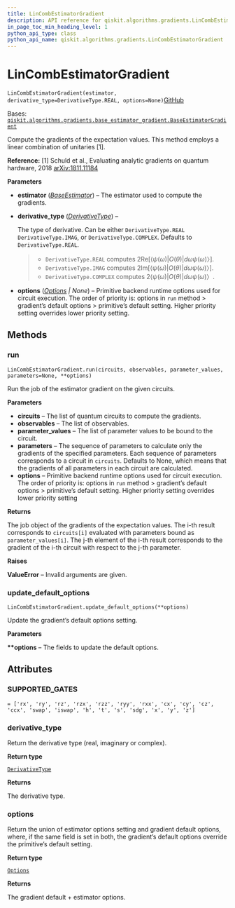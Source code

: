 ```yaml
---
title: LinCombEstimatorGradient
description: API reference for qiskit.algorithms.gradients.LinCombEstimatorGradient
in_page_toc_min_heading_level: 1
python_api_type: class
python_api_name: qiskit.algorithms.gradients.LinCombEstimatorGradient
---
```


# LinCombEstimatorGradient

<span id="qiskit.algorithms.gradients.LinCombEstimatorGradient" />

`LinCombEstimatorGradient(estimator, derivative_type=DerivativeType.REAL, options=None)`[GitHub](https://github.com/qiskit/qiskit/tree/stable/0.42/qiskit/algorithms/gradients/lin_comb_estimator_gradient.py "view source code")

Bases: [`qiskit.algorithms.gradients.base_estimator_gradient.BaseEstimatorGradient`](qiskit.algorithms.gradients.BaseEstimatorGradient "qiskit.algorithms.gradients.base_estimator_gradient.BaseEstimatorGradient")

Compute the gradients of the expectation values. This method employs a linear combination of unitaries \[1].

**Reference:** \[1] Schuld et al., Evaluating analytic gradients on quantum hardware, 2018 [arXiv:1811.11184](https://arxiv.org/pdf/1811.11184.pdf)

**Parameters**

*   **estimator** ([*BaseEstimator*](qiskit.primitives.BaseEstimator "qiskit.primitives.BaseEstimator")) – The estimator used to compute the gradients.

*   **derivative\_type** ([*DerivativeType*](qiskit.algorithms.gradients.DerivativeType "qiskit.algorithms.gradients.DerivativeType")) –

    The type of derivative. Can be either `DerivativeType.REAL` `DerivativeType.IMAG`, or `DerivativeType.COMPLEX`. Defaults to `DerivativeType.REAL`.

    > *   `DerivativeType.REAL` computes $2 \mathrm{Re}[⟨ψ(ω)|O(θ)|dω ψ(ω)〉]$.
    > *   `DerivativeType.IMAG` computes $2 \mathrm{Im}[⟨ψ(ω)|O(θ)|dω ψ(ω)〉]$.
    > *   `DerivativeType.COMPLEX` computes $2 ⟨ψ(ω)|O(θ)|dω ψ(ω)〉$.

*   **options** ([*Options*](qiskit.providers.Options "qiskit.providers.Options") *| None*) – Primitive backend runtime options used for circuit execution. The order of priority is: options in `run` method > gradient’s default options > primitive’s default setting. Higher priority setting overrides lower priority setting.

## Methods

### run

<span id="qiskit.algorithms.gradients.LinCombEstimatorGradient.run" />

`LinCombEstimatorGradient.run(circuits, observables, parameter_values, parameters=None, **options)`

Run the job of the estimator gradient on the given circuits.

**Parameters**

*   **circuits** – The list of quantum circuits to compute the gradients.
*   **observables** – The list of observables.
*   **parameter\_values** – The list of parameter values to be bound to the circuit.
*   **parameters** – The sequence of parameters to calculate only the gradients of the specified parameters. Each sequence of parameters corresponds to a circuit in `circuits`. Defaults to None, which means that the gradients of all parameters in each circuit are calculated.
*   **options** – Primitive backend runtime options used for circuit execution. The order of priority is: options in `run` method > gradient’s default options > primitive’s default setting. Higher priority setting overrides lower priority setting

**Returns**

The job object of the gradients of the expectation values. The i-th result corresponds to `circuits[i]` evaluated with parameters bound as `parameter_values[i]`. The j-th element of the i-th result corresponds to the gradient of the i-th circuit with respect to the j-th parameter.

**Raises**

**ValueError** – Invalid arguments are given.

### update\_default\_options

<span id="qiskit.algorithms.gradients.LinCombEstimatorGradient.update_default_options" />

`LinCombEstimatorGradient.update_default_options(**options)`

Update the gradient’s default options setting.

**Parameters**

**\*\*options** – The fields to update the default options.

## Attributes

<span id="qiskit.algorithms.gradients.LinCombEstimatorGradient.SUPPORTED_GATES" />

### SUPPORTED\_GATES

`= ['rx', 'ry', 'rz', 'rzx', 'rzz', 'ryy', 'rxx', 'cx', 'cy', 'cz', 'ccx', 'swap', 'iswap', 'h', 't', 's', 'sdg', 'x', 'y', 'z']`

<span id="qiskit.algorithms.gradients.LinCombEstimatorGradient.derivative_type" />

### derivative\_type

Return the derivative type (real, imaginary or complex).

**Return type**

[`DerivativeType`](qiskit.algorithms.gradients.DerivativeType "qiskit.algorithms.gradients.utils.DerivativeType")

**Returns**

The derivative type.

<span id="qiskit.algorithms.gradients.LinCombEstimatorGradient.options" />

### options

Return the union of estimator options setting and gradient default options, where, if the same field is set in both, the gradient’s default options override the primitive’s default setting.

**Return type**

[`Options`](qiskit.providers.Options "qiskit.providers.options.Options")

**Returns**

The gradient default + estimator options.

